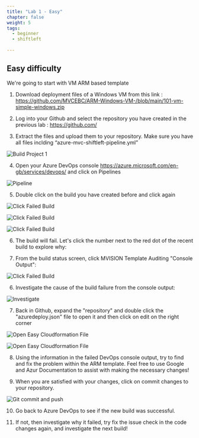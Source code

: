 ```yaml
---
title: "Lab 1 - Easy"
chapter: false
weight: 5
tags:
  - beginner
  - shiftleft
  
---
```

## Easy difficulty

We're going to start with VM ARM based template

1. Download deployment files of a Windows VM from this link :  https://github.com/MVCEBC/ARM-Windows-VM-/blob/main/101-vm-simple-windows.zip

2. Log into your Github and select the repository you have created in the previous lab : https://github.com/

3. Extract the files and upload them to your repository. Make sure you have all files inclding “azure-mvc-shiftleft-pipeline.yml”

  ![Build Project 1](/images/mfe/arm-vm.png?classes=border,shadow)
  
4. Open your Azure DevOps console  https://azure.microsoft.com/en-gb/services/devops/  and click on Pipelines

  ![Pipeline](/images/mfe/pipeline.png?classes=border,shadow)
  
5. Double click on the build you have created before and click again 

![Click Failed Build](/images/mfe/pipeline2.png?classes=border,shadow)

![Click Failed Build](/images/mfe/pipeline3.png?classes=border,shadow)

![Click Failed Build](/images/mfe/pipeline4.png?classes=border,shadow)
  
6.  The build will fail.  Let's click the number next to the red dot of the recent build to explore why:

    
7.  From the build status screen, click MVISION Template Auditing "Console Output":

 ![Click Failed Build](/images/mfe/pipeline5.png?classes=border,shadow)
  
6.  Investigate the cause of the build failure from the console output:

  ![Investigate](/images/mfe/violation1.png?classes=border,shadow)
  
7.  Back in Github, expand the "repository" and double click the "azuredeploy.json" file to open it and then click on edit on the right corner

  ![Open Easy Cloudformation File](/images/mfe/arm-failed.png?classes=border,shadow)
  
  ![Open Easy Cloudformation File](/images/mfe/git-edit.png?classes=border,shadow)
  
8.  Using the information in the failed DevOps console output, try to find and fix the problem within the ARM template.  Feel free to use Google and Azur Documentation to assist with making the necessary changes! 

9.  When you are satisfied with your changes, click on commit changes to your repository.

![Git commit and push](/images/mfe/commit-change.png?classes=border,shadow)

  
10. Go back to Azure DevOps to see if the new build was successful.

12. If not, then investigate why it failed, try fix the issue check in the code changes again, and investigate the next build!


